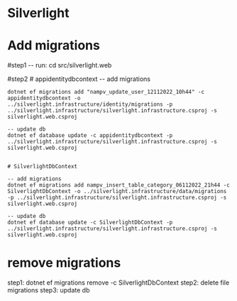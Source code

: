 # Silverlight

# Add migrations

#step1
-- run: cd src/silverlight.web

#step2 
	# appidentitydbcontext
	-- add migrations

	dotnet ef migrations add "nampv_update_user_12112022_10h44" -c appidentitydbcontext -o ../silverlight.infrastructure/identity/migrations -p ../silverlight.infrastructure/silverlight.infrastructure.csproj -s silverlight.web.csproj

	-- update db
	dotnet ef database update -c appidentitydbcontext -p ../silverlight.infrastructure/silverlight.infrastructure.csproj -s silverlight.web.csproj


	# SilverlightDbContext

	-- add migrations
	dotnet ef migrations add nampv_insert_table_category_06112022_21h44 -c SilverlightDbContext -o ../silverlight.infrastructure/data/migrations -p ../silverlight.infrastructure/silverlight.infrastructure.csproj -s silverlight.web.csproj

	-- update db
	dotnet ef database update -c SilverlightDbContext -p ../silverlight.infrastructure/silverlight.infrastructure.csproj -s silverlight.web.csproj



# remove migrations

step1: dotnet ef migrations remove -c SilverlightDbContext
step2: delete file migrations
step3: update db
